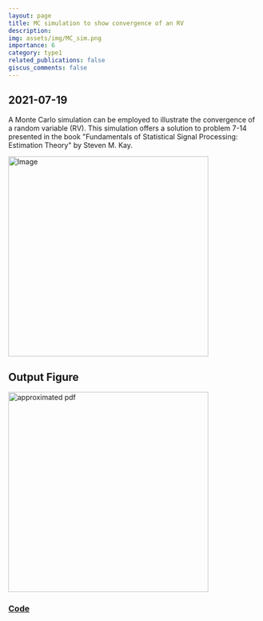 ```yaml
---
layout: page
title: MC simulation to show convergence of an RV
description: 
img: assets/img/MC_sim.png
importance: 6
category: type1
related_publications: false
giscus_comments: false
---
```

## 2021-07-19


A Monte Carlo simulation can be employed to illustrate the convergence of a random variable (RV). 
This simulation offers a solution to problem 7-14 presented in the book "Fundamentals of Statistical Signal Processing: Estimation Theory" by Steven M. Kay.

<img src="https://github.com/RGAlavicheh/Monte-Carlo-simulation-to-show-convergence-of-an-RV/assets/94162828/687f5188-8dcc-458f-9119-5670bcb58c6a" alt="Image" width="400">

## Output Figure

<img src="https://github.com/RGAlavicheh/Monte-Carlo-simulation-to-show-convergence-of-an-RV/assets/94162828/2b5afeca-f092-49f9-957b-9e31c2e33906" alt="approximated pdf" width="400">

### [Code](https://github.com/RGAlavicheh/Monte-Carlo-simulation-to-show-convergence-of-an-RV)